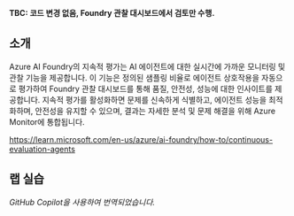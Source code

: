 **TBC: 코드 변경 없음, Foundry 관찰 대시보드에서 검토만 수행.**

## 소개

Azure AI Foundry의 지속적 평가는 AI 에이전트에 대한 실시간에 가까운 모니터링 및 관찰 기능을 제공합니다. 이 기능은 정의된 샘플링 비율로 에이전트 상호작용을 자동으로 평가하여 Foundry 관찰 대시보드를 통해 품질, 안전성, 성능에 대한 인사이트를 제공합니다. 지속적 평가를 활성화하면 문제를 신속하게 식별하고, 에이전트 성능을 최적화하며, 안전성을 유지할 수 있으며, 결과는 자세한 분석 및 문제 해결을 위해 Azure Monitor에 통합됩니다.

https://learn.microsoft.com/en-us/azure/ai-foundry/how-to/continuous-evaluation-agents

## 랩 실습

*GitHub Copilot을 사용하여 번역되었습니다.*
